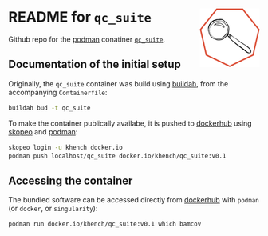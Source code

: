 # README for  `qc_suite` <img src="logo.svg" align="right" alt="" width="120" />

Github repo for the [podman](https://podman.io/) conatiner [`qc_suite`](https://hub.docker.com/repository/docker/khench/qc_suite).

## Documentation of the initial setup

Originally, the `qc_suite` container was build using [buildah](https://buildah.io/), from the accompanying `Containerfile`:

```sh
buildah bud -t qc_suite
```

To make the container publically availabe, it is pushed to [dockerhub](https://hub.docker.com/r/khench/qc_suite) using [skopeo](https://github.com/containers/skopeo) and [podman](https://podman.io/):

```sh
skopeo login -u khench docker.io
podman push localhost/qc_suite docker.io/khench/qc_suite:v0.1
```

## Accessing the container

The bundled software can be accessed directly from [dockerhub](https://hub.docker.com/r/khench/qc_suite) with `podman` (or `docker`, or `singularity`):

```sh
podman run docker.io/khench/qc_suite:v0.1 which bamcov
```